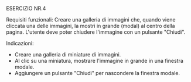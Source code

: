 ESERCIZIO NR.4

Requisiti funzionali: 
Creare una galleria di immagini che, quando viene cliccata una delle immagini, la mostri in grande (modal) al centro della pagina. L'utente deve poter chiudere l'immagine con un pulsante "Chiudi".

Indicazioni:

- Creare una galleria di miniature di immagini.
- Al clic su una miniatura, mostrare l'immagine in grande in una finestra modale.
- Aggiungere un pulsante "Chiudi" per nascondere la finestra modale.